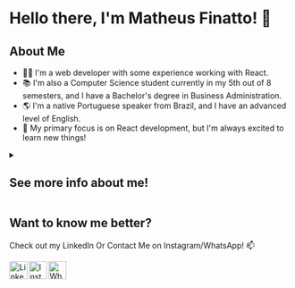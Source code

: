 <h1>Hello there, I'm Matheus Finatto! 👋</h2>



<h2>About Me</h2>
<ul>
    <li>
        👨‍💻 I'm a web developer with some experience working with React.
    </li>
    <li>
        📚 I'm also a Computer Science student currently in my 5th out of 8 semesters, and I have a Bachelor's degree in
        Business Administration.
    </li>
    <li>
        🌎 I'm a native Portuguese speaker from Brazil, and I have an advanced level of English.
    </li>
    <li>
        🚀 My primary focus is on React development, but I'm always excited to learn new things!
    </li>
</ul>

<details>
    <summary><h2>See more info about me!</h2></summary>

<h2>Some Of My Personal Projects 🛠️</h2>
<ul>
    <li>
        <a href = 'https://github.com/MatheusFinatto/movies-library'>Matheus Finatto's Movies Library</a> - a React app that utilizes the
        TMDB API to display information about movies, allowing users to search and
        browse for their favorite movies. <br />
    </li>
    <li>
        <a href = 'https://github.com/MatheusFinatto/tde2-web'>Bootstrap Website Design</a> - a responsive website design using only
        HTML and CSS features. This project was made for college classes and
        demonstrates the use of a grid system, including a sidebar. <br />
    </li>
    <li>
        <a href = 'https://github.com/MatheusFinatto/projeto-entregador-5'>IGDB based Games Library</a> - This is a Flask app that utilizes the IGDB API to display information about games. This project is one of my best non-professional works, but not everything was made by me, since I collaborated with three other students for this college project. I'm particularly proud of my contribution to the "best games" section of the website, witch I developed entirely by my own.<br />
 <b>If you had to choose just one project to see, I would highly recommend this one, since it's the most complete of them.</b>
        <br>
    </li>
</ul>
<h2>Some Of My Favorite Technologies 💻 </h2>
    <table>
<thead>
<tr>
<th>Type of tech</th>
<th>Techs</th>
</tr>
</thead>
<tbody>
<tr>
<td><strong>Languages</strong></td>
<td>
 <img alt="TS" src ='https://img.shields.io/badge/TypeScript-007ACC?style=for-the-badge&logo=typescript&logoColor=white'>
<img alt="JS" src ='https://img.shields.io/badge/JavaScript-F7DF1E?style=for-the-badge&logo=javascript&logoColor=black'>
<img alt="HTML" src ='https://img.shields.io/badge/HTML5-E34F26?style=for-the-badge&logo=html5&logoColor=white'>
<img alt="CSS" src ='https://img.shields.io/badge/CSS3-1572B6?style=for-the-badge&logo=css3&logoColor=white'>
<img alt="Python" src ='https://img.shields.io/badge/Python-3776AB?style=for-the-badge&logo=python&logoColor=white'>   
 </td>
</tr>
<tr>
<td><strong>Front-End</strong></td>
<td>
<img alt="React" src ='https://img.shields.io/badge/React-20232A?style=for-the-badge&logo=react&logoColor=61DAFB'>
<img alt="Apollo" src ='https://img.shields.io/badge/Apollo%20GraphQL-311C87?&style=for-the-badge&logo=Apollo%20GraphQL&logoColor=white'>
<img alt="GraphQL" src ='https://img.shields.io/badge/GraphQl-E10098?style=for-the-badge&logo=graphql&logoColor=white'>
<img alt="Ant Design" src ='https://img.shields.io/badge/Ant%20Design-1890FF?style=for-the-badge&logo=antdesign&logoColor=white1'>
 </td>
</tr>    
<tr>
<td><strong>Back-End</strong></td>
<td>
<img alt="Nodejs" src="https://img.shields.io/badge/Node.js-43853D?style=for-the-badge&logo=node.js&logoColor=white"></a>
<img alt="Express" src="https://img.shields.io/badge/Express.js-000000?style=for-the-badge&logo=express&logoColor=white"></a>
<img alt="Flask" src ='https://img.shields.io/badge/Flask-000000?style=for-the-badge&logo=flask&logoColor=white'>
 </td>
</tr>   
<tr>
<td><strong>Databases</strong></td>
<td>
<img alt="MySQL" src ='https://img.shields.io/badge/MySQL-00000F?style=for-the-badge&logo=mysql&logoColor=white'>
<img alt="SQLite" src ='https://img.shields.io/badge/SQLite-07405E?style=for-the-badge&logo=sqlite&logoColor=white'>
 </td>
</tr>  
<tr>
<td><strong>Source Control</strong></td>
<td>
<img alt="Git" src ='https://img.shields.io/badge/GIT-E44C30?style=for-the-badge&logo=git&logoColor=white'>
<img alt="Git" src ='https://img.shields.io/badge/GitHub-100000?style=for-the-badge&logo=github&logoColor=white'>
 </td>
</tr>  
        </table>
    
![Top Langs](https://github-readme-stats.vercel.app/api/top-langs/?username=MatheusFinatto&show_icons=true&theme=midnight-purple&layout=compact&count_private=true)
<h2>My Areas of Interest 🌟 </h2>
<ul>
    <li>
        Front-end development, Back-end development: As a web developer, these are
        the areas I'm most interested in. <br />
    </li>
    <li>
        Machine learning, Artificial Intelligence: Learning machines intrigue me. I
        love the concept of evolving intelligence. <br />
    </li>
    <li>
        Networks: I really enjoy the complexity of how networks work and it makes me
        wonder how complex it was to create all of it. <br />
    </li>
</ul>
<h2>My Professional Goals 🏆 </h2>
<ul>
    <li>Continuously improve my skills in React and other front-end frameworks and technologies</li>
    <li>Learn more about back-end development to become a full-stack developer</li>
    <li>Work on projects that make a positive impact on society</li>
</ul>

<h2>Work experience 👔 </h2>

<table>
<thead>
<tr>
<th>Job Position</th>
<th>Company</th>
<th>Field</th>
<th>Work Period</th>
</tr>
</thead>
<tbody>
<tr>
<td><strong>Web Developer</strong></td>
<td><strong>Wonder Sistemas</strong></td>
<td><strong>Front-End With React</strong></td>
<td><strong>2022-10 — until now</strong></td>
</tr>
</tbody>
</table>

<h2>My Hobbies 🎸 </h2>
<ul>
    <li>Playing guitar</li>
    <li>Watching movies</li>
    <li>Playing games</li>
</ul>

<h3>
<a href = 'https://vscode.dev/profile/github/aa0dcfdf6bc0da792d5f0fafd8f024bf'>
    My VS Code Profile
</a>
</h3>

</details>

<h2>Want to know me better?</h2>
<p>Check out my LinkedIn Or Contact Me on Instagram/WhatsApp! 📫 </p>
<a href="https://www.linkedin.com/in/matheusfinatto" rel="nofollow">
    <img height="32" align="left" alt="LinkedIn" src="https://github.com/gauravghongde/social-icons/blob/master/SVG/Color/LinkedIN.svg" style="max-width: 100%;">
</a>
<a href="https://www.instagram.com/matheusfinatto" rel="nofollow">
    <img height="32" align="left" alt="Instagram" src="https://github.com/gauravghongde/social-icons/blob/master/SVG/Color/Instagram.svg" style="max-width: 100%;">
</a>
<a href="https://www.wa.link/teaojq" rel="nofollow">
    <img height="32" align="left" alt="WhatsApp" src="https://github.com/gauravghongde/social-icons/blob/master/SVG/Color/WhatsApp.svg" style="max-width: 100%;">
</a>
